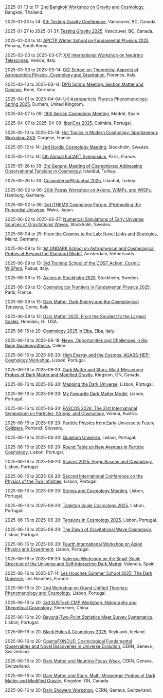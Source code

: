 2025-01-13 to 17: [2nd Bangkok Workshop on Gravity and Cosmology](https://www.strings.asia/bkk2025gravcos "The workshop explores gravity and cosmology, focusing on general relativity, black holes, and cosmic expansion. Topics include gravitational waves, inflationary models, and dark energy. Discussions bridge theoretical advancements like holography with observational data from LIGO and cosmological surveys."), Bangkok, Thailand.

2025-01-23 to 24: [5th Testing Gravity Conference](https://tg2025.iop.org/ "TG2025 explores tests of gravity, focusing on general relativity and alternative theories. Topics include gravitational wave observations, cosmological tests, and strong-field gravity. Discussions integrate data from LIGO, Virgo, and cosmological surveys, advancing theoretical and observational gravity research."), Vancouver, BC, Canada.

2025-01-27 to 2025-01-31: [Testing Gravity 2025](https://tg2025.iop.org/ "Testing Gravity 2025 explores experimental and theoretical tests of gravitational theories. Topics include modified gravity, gravitational waves, and cosmological probes. Discussions cover LISA data and alternative gravity models, advancing gravitational physics research."), Vancouver, BC, Canada.

2025-02-03 to 14: [APCTP Winter School on Fundamental Physics 2025](https://apctp.org/winter-school/2025/ "The winter school trains researchers in fundamental physics, covering particle physics, cosmology, and quantum field theory. Topics include Higgs physics, dark matter, and inflationary models. Lectures emphasize theoretical frameworks and experimental techniques for modern physics research."), Pohang, South Korea.

2025-03-03 to 2025-03-07: [XXI International Workshop on Neutrino Telescopes](https://neutel25.pd.infn.it/ "Neutel 25 explores neutrino physics, focusing on experimental and theoretical advances. Topics include neutrino oscillations, sterile neutrinos, and cosmological neutrinos. Discussions cover data from DUNE and IceCube, advancing neutrino research."), Venice, Italy.

2025-03-03 to 2025-03-14: [GGI School on Theoretical Aspects of Astroparticle Physics, Cosmology and Gravitation](https://www.ggi.infn.it/ggischool2025/apcg "The school trains researchers in astroparticle physics, cosmology, and gravitation. Topics include dark matter, cosmic inflation, and gravitational waves. Lectures emphasize theoretical models and their connections to observational data from Planck and LIGO."), Florence, Italy.

2025-03-10 to 2025-03-14: [DPG Spring Meeting: Section Matter and Cosmos](https://www.dpg-physik.de/tagungen/fruehjahrstagungen/2025/smuk "The DPG Spring Meeting explores matter and cosmos, focusing on particle physics and cosmology. Topics include dark matter searches, gravitational waves, and QCD dynamics. Discussions cover experimental results from LHC and cosmological observations, advancing fundamental physics understanding."), Bonn, Germany.

2025-04-01 to 2025-04-04: [UK-Astroparticle Physics Phenomenology: Spring 2025](https://www.ippp.dur.ac.uk/uk-app-2025/ "UK-APP 2025 explores astroparticle physics phenomenology, focusing on theoretical advances. Topics include dark matter, cosmic rays, and neutrino cosmology. Discussions cover experimental constraints and theoretical models, advancing astroparticle research."), Durham, United Kingdom.

2025-04-07 to 09: [19th Iberian Cosmology Meeting](https://ibericos2025.csic.es/ "IberiCos 2025 explores cosmology, focusing on dark energy, cosmic microwave background, and large-scale structure. Topics include inflationary models, galaxy clustering, and gravitational lensing. The meeting discusses observational data from Planck, DESI, and Euclid, alongside theoretical advancements in understanding the universe’s evolution and composition."), Madrid, Spain.

2025-04-07 to 2025-04-09: [IberiCos 2025](https://ibericos2025.cosmos/ "IberiCos 2025 explores cosmology and particle physics, focusing on Iberian research. Topics include dark matter, cosmic inflation, and gravitational waves. Discussions integrate observational data and theoretical models, advancing regional and global cosmological insights."), Coimbra, Portugal.

2025-05-10 to 2025-05-18: [Hot Topics in Modern Cosmology: Spontaneous Workshop XVII](https://spontaneous-workshop.org/sw17/ "The workshop explores modern cosmology, focusing on emerging topics. Topics include dark energy, inflationary models, and cosmological tensions. Discussions integrate observational data from DESI and Euclid with theoretical advancements, advancing cosmological understanding."), Cargese, France.

2025-05-12 to 14: [2nd Nordic Cosmology Meeting](https://indico.cern.ch/event/1396346/ "The meeting explores cosmology, focusing on dark matter, dark energy, and cosmic structure formation. Topics include inflationary models, cosmic microwave background, and gravitational lensing. Discussions integrate observational data from Euclid and DESI with theoretical models for understanding the universe’s evolution."), Stockholm, Sweden.

2025-05-12 to 14: [5th Annual EuCAPT Symposium](https://www.eucapt.org/events/eucapt-symposium-2025 "The EuCAPT Symposium explores astroparticle physics and cosmology, focusing on dark matter and early universe physics. Topics include axion searches, cosmic microwave background, and gravitational lensing. Discussions integrate observational data and theoretical models for cosmological phenomena."), Paris, France.

2025-05-26 to 30: [3rd General Meeting of CosmoVerse: Addressing Observational Tensions in Cosmology](https://indico.cern.ch/event/1411051/ "CosmoVerse 2025 addresses observational tensions in cosmology, focusing on Hubble constant discrepancies and dark energy. Topics include systematic errors, cosmological parameter estimation, and new physics models. Discussions integrate data from Planck, DESI, and gravitational wave observations with theoretical frameworks."), Istanbul, Turkey.

2025-05-26 to 30: [CosmoVerse@Istanbul 2025](https://indico.cern.ch/event/1411051/ "CosmoVerse 2025 addresses observational tensions in cosmology, focusing on Hubble constant discrepancies. Topics include systematic errors, dark energy, and new physics models. Discussions integrate data from Planck and gravitational wave observations, advancing cosmological understanding."), Istanbul, Turkey.

2025-06-02 to 06: [20th Patras Workshop on Axions, WIMPs, and WISPs](https://patras.desy.de/ "The Patras Workshop explores axions, WIMPs, and WISPs as dark matter candidates. Topics include experimental searches, such as ADMX and XENON, and theoretical models like axion electrodynamics. The workshop discusses astrophysical and cosmological constraints, fostering collaboration to probe light dark matter and new physics."), Hamburg, Germany.

2025-06-02 to 06: [3rd iTHEMS Cosmology Forum: (P)reheating the Primordial Universe](https://indico.riken.jp/event/2070/ "The forum explores preheating and reheating in the early universe, focusing on inflationary dynamics. Topics include particle production, scalar field dynamics, and cosmological phase transitions. Discussions integrate theoretical models with observational constraints from cosmic microwave background and large-scale structure data."), Wako, Japan.

2025-06-02 to 2025-06-27: [Numerical Simulations of Early Universe Sources of Gravitational Waves](https://nordita.org/events/early-universe-gravitational-waves-2025/ "The Nordita program explores numerical simulations of early universe gravitational wave sources. Topics include cosmic phase transitions, primordial black holes, and inflation. Discussions cover theoretical models and computational techniques for LISA and pulsar timing arrays."), Stockholm, Sweden.

2025-06-04 to 25: [From the Cosmos to the Lab: Novel Links and Strategies](https://www.mitp.uni-mainz.de/cosmos-lab-2025/ "The program bridges cosmology and laboratory physics, focusing on novel connections. Topics include dark matter searches, axion experiments, and cosmological constraints. Discussions cover experimental techniques and theoretical models, advancing interdisciplinary physics research."), Mainz, Germany.

2025-06-09 to 13: [1st UNDARK School on Astrophysical and Cosmological Probes of Beyond the Standard Model](https://indico.cern.ch/event/1402242/ "The UNDARK School trains researchers in astrophysical and cosmological probes of beyond-Standard-Model physics. Topics include dark matter detection, axion searches, and cosmological constraints on new physics. Lectures cover observational techniques, such as gravitational lensing and cosmic microwave background analysis, alongside theoretical models."), Amsterdam, Netherlands.

2025-06-09 to 13: [3rd Training School of the COST Action: Cosmic WISPers](https://www.cosmic-wispers.eu/ "The school trains researchers in weakly interacting slim particles (WISPers), focusing on axions and dark photons. Topics include experimental techniques, astrophysical probes, and theoretical models. Lectures cover searches with ADMX, CAST, and cosmological implications for dark matter and early universe physics."), Padua, Italy.

2025-06-09 to 13: [Axions in Stockholm 2025](https://indico.cern.ch/event/1411042/ "The workshop explores axions as dark matter candidates, focusing on experimental searches and theoretical models. Topics include axion electrodynamics, cosmological constraints, and detection techniques. Discussions cover experiments like ADMX and implications for particle physics and cosmology."), Stockholm, Sweden.

2025-06-09 to 13: [Cosmological Frontiers in Fundamental Physics 2025](https://indico.cern.ch/event/1411022/ "The conference explores cosmological frontiers, bridging fundamental physics and cosmology. Topics include inflation, dark matter, and quantum gravity. Discussions integrate observational data from Planck and theoretical models like string cosmology, advancing understanding of the universe."), Paris, France.

2025-06-09 to 13: [Dark Matter, Dark Energy and the Cosmological Tensions](https://indico.cern.ch/event/1411045/ "The conference addresses cosmological tensions involving dark matter and dark energy. Topics include Hubble constant discrepancies, sigma-8 tensions, and new physics models. Discussions integrate data from Planck and DESI, advancing cosmological parameter estimation."), Como, Italy.

2025-06-09 to 13: [Dark Matter 2025: From the Smallest to the Largest Scales](https://dm2025.phy.hawaii.edu/ "DM2025 explores dark matter across scales, from particle physics to cosmology. Topics include direct detection, axion searches, and cosmological simulations. Discussions integrate experimental results from Xenon1T and theoretical models for dark matter distribution."), Honolulu, HI, USA.

2025-06-15 to 20: [Cosmology 2025 in Elba](https://cosmo2025.ba.infn.it/ "COSMO 2025 explores cosmology, focusing on early universe physics and large-scale structure. Topics include inflationary models, dark energy, and gravitational waves. Discussions integrate observational data from Euclid and theoretical advancements in cosmological modeling."), Elba, Italy.

2025-06-16 to 2025-06-18: [News, Opportunities and Challenges in Big Bang Nucleosynthesis](https://indico.cern.ch/event/1402254/ "The online EuCAPT workshop explores Big Bang nucleosynthesis, focusing on cosmological implications. Topics include primordial abundances, nuclear reaction rates, and new physics constraints. Discussions cover theoretical models and observational data, advancing early universe physics."), Online.

2025-06-16 to 2025-06-20: [High Energy and the Cosmos: AGASS-HEP-Cosmology Workshop](https://www.agass.org/hep-cosmology-workshop-2025 "The workshop bridges high-energy physics and cosmology, focusing on interdisciplinary frontiers. Topics include dark matter, inflation, and neutrino cosmology. Discussions integrate observational data from Planck and theoretical models, advancing cosmic and particle physics understanding."), Lisbon, Portugal.

2025-06-16 to 2025-06-20: [Dark Matter and Stars: Multi-Messenger Probes of Dark Matter and Modified Gravity](https://indico.cern.ch/event/1402266/ "ICDMS2025 explores dark matter and modified gravity using multi-messenger astrophysics. Topics include stellar dynamics, gravitational lensing, and cosmic microwave background constraints. Discussions integrate data from Gaia, LIGO, and theoretical models to probe dark matter properties and alternative gravity theories, advancing cosmological understanding."), Kingston, ON, Canada.

2025-06-16 to 2025-06-20: [Mapping the Dark Universe](https://indico.cern.ch/event/1402305/ "DarkMap explores the dark universe, focusing on cosmological mapping. Topics include dark matter distribution, gravitational lensing, and large-scale structure. Discussions cover observational data from Euclid and theoretical models, advancing dark energy research."), Lisbon, Portugal.

2025-06-16 to 2025-06-20: [My Favourite Dark Matter Model](https://indico.cern.ch/event/1402248/ "The workshop explores diverse dark matter models, focusing on theoretical and experimental perspectives. Topics include WIMPs, axions, and sterile neutrinos. Discussions cover direct detection experiments, collider searches, and cosmological implications, advancing understanding of dark matter’s nature."), Lisbon, Portugal.

2025-06-16 to 2025-06-20: [PASCOS 2026: The 31st International Symposium on Particles, Strings, and Cosmology](https://pascos2026.org/ "PASCOS 2026 explores particles, strings, and cosmology, focusing on theoretical physics. Topics include string theory, dark matter, and inflationary models. Discussions cover cosmological observations and theoretical advancements, advancing interdisciplinary physics research."), Vienna, Austria.

2025-06-16 to 2025-06-20: [Particle Physics from Early Universe to Future Colliders](https://indico.cern.ch/event/1402250/ "The conference bridges particle physics from the early universe to future colliders. Topics include inflation, dark matter, and collider phenomenology. Discussions cover cosmological observations and LHC results, advancing theoretical and experimental particle physics."), Portorož, Slovenia.

2025-06-16 to 2025-06-20: [Quantum Universe](https://indico.cern.ch/event/1402336/ "The conference explores the quantum universe, focusing on cosmology and quantum gravity. Topics include quantum cosmology, primordial fluctuations, and holographic principles. Discussions cover theoretical models and observational constraints, advancing understanding of the early universe."), Lisbon, Portugal.

2025-06-16 to 2025-06-20: [Round Table on New Avenues in Particle Cosmology](https://indico.cern.ch/event/1411003/ "The round table explores new directions in particle cosmology, focusing on early universe physics. Topics include dark matter, inflation, and baryogenesis. Discussions integrate observational data from Planck and theoretical models, advancing cosmological insights."), Lisbon, Portugal.

2025-06-16 to 2025-06-20: [Scalars 2025: Higgs Bosons and Cosmology](https://indico.cern.ch/event/1402324/ "Scalars 2025 explores Higgs bosons and their cosmological implications. Topics include Higgs couplings, scalar dark matter, and inflationary scalars. Discussions cover LHC data and cosmological observations, advancing understanding of particle-cosmology connections."), Lisbon, Portugal.

2025-06-16 to 2025-06-20: [Second International Conference on the Physics of the Two Infinities](https://indico.cern.ch/event/1402340/ "The conference bridges particle physics and cosmology, focusing on fundamental questions. Topics include dark matter, neutrino masses, and early universe dynamics. Discussions cover experimental results from LHC and cosmological data, advancing interdisciplinary physics."), Lisbon, Portugal.

2025-06-16 to 2025-06-20: [Strings and Cosmology Meeting](https://indico.cern.ch/event/1402342/ "The meeting explores string theory’s cosmological implications, focusing on early universe physics. Topics include string cosmology, inflationary models, and dark energy. Discussions integrate observational data and theoretical frameworks, advancing cosmology research."), Lisbon, Portugal.

2025-06-16 to 2025-06-20: [Tabletop Scale Cosmology 2025](https://indico.cern.ch/event/1411004/ "The workshop explores tabletop experiments probing cosmological phenomena. Topics include dark matter detection, axion searches, and precision measurements. Discussions cover experimental techniques and theoretical implications, advancing small-scale cosmological research."), Lisbon, Portugal.

2025-06-16 to 2025-06-20: [Tensions in Cosmology 2025](https://indico.cern.ch/event/1402308/ "The conference explores cosmological tensions, focusing on discrepancies in observational data. Topics include Hubble constant tension, dark energy models, and CMB anomalies. Discussions integrate theoretical models and observational constraints, advancing cosmological understanding."), Lisbon, Portugal.

2025-06-16 to 2025-06-20: [The Dawn of Gravitational Wave Cosmology](https://indico.cern.ch/event/1402252/ "The workshop explores gravitational wave cosmology, focusing on early universe physics. Topics include primordial gravitational waves, cosmic strings, and inflation. Discussions cover LISA observations and theoretical models, advancing cosmological research."), Lisbon, Portugal.

2025-06-16 to 2025-06-20: [Fourth International Workshop on Axion Physics and Experiment](https://indico.cern.ch/event/1402280/ "Axion 2025 explores axion physics, focusing on dark matter candidates. Topics include axion searches, QCD axions, and cosmological implications. Discussions cover experimental techniques and theoretical models, advancing axion research."), Lisbon, Portugal.

2025-06-16 to 2025-06-20: [Valencia Workshop on the Small-Scale Structure of the Universe and Self-Interacting Dark Matter](https://indico.cern.ch/event/1411018/ "The workshop explores small-scale cosmic structures and self-interacting dark matter, focusing on cosmological implications. Topics include galaxy formation, dark matter simulations, and SIDM phenomenology. Discussions advance theoretical models and observational constraints."), Valencia, Spain.

2025-06-16 to 2025-07-11: [Les Houches Summer School 2025: The Dark Universe](https://www.houches.fr/en/schools/dark-universe/ "The summer school explores the dark universe, focusing on dark matter and dark energy. Topics include direct detection, cosmological simulations, and modified gravity. Lectures cover observational data from Euclid and theoretical models, advancing cosmological research."), Les Houches, France.

2025-06-16 to 20: [2nd Workshop on Grand Unified Theories: Phenomenology and Cosmology](https://indico.cern.ch/event/1402249/ "GUTPC 2025 explores grand unified theories, focusing on their phenomenological and cosmological implications. Topics include proton decay, neutrino masses, and baryogenesis. The workshop discusses experimental constraints from colliders and cosmological observations, alongside theoretical models for unifying fundamental interactions."), Lisbon, Portugal.

2025-06-16 to 20: [3rd SUSTech CMP Workshop: Holography and Theoretical Cosmology](https://indico.cern.ch/event/1411049/ "The workshop explores holography and theoretical cosmology, focusing on AdS/CFT and its cosmological applications. Topics include holographic dark energy, black hole physics, and early universe models. Discussions bridge string theory with cosmological observations, advancing theoretical frameworks for the universe."), Shenzhen, China.

2025-06-16 to 20: [Beyond-Two-Point Statistics Meet Survey Systematics](https://indico.cern.ch/event/1402323/ "The workshop explores advanced statistical methods in cosmology, beyond two-point statistics. Topics include higher-order correlations, systematic errors, and cosmological parameter estimation. Discussions integrate data from DESI and Euclid, advancing precision cosmology."), Lisbon, Portugal.

2025-06-16 to 20: [Black Holes & Cosmology 2025](https://indico.cern.ch/event/1402289/ "The conference explores black holes and cosmology, focusing on gravitational physics. Topics include black hole thermodynamics, gravitational waves, and cosmological implications. Discussions integrate observational data from LIGO and theoretical models for early universe physics."), Reykjavik, Iceland.

2025-06-16 to 20: [CosmoFONDUE: Cosmological Fundamental Observables and Novel Discoveries in Universe Evolution](https://indico.cern.ch/event/1411021/ "CosmoFONDUE explores cosmological observables, focusing on universe evolution. Topics include cosmic microwave background, large-scale structure, and gravitational lensing. Discussions integrate data from Euclid and theoretical models for dark energy and cosmic expansion."), CERN, Geneva, Switzerland.

2025-06-16 to 20: [Dark Matter and Neutrino Focus Week](https://indico.cern.ch/event/1402295/ "The focus week explores dark matter and neutrinos, bridging particle physics and cosmology. Topics include neutrino oscillations, dark matter detection, and cosmological constraints. Discussions cover experimental results from DUNE and theoretical models for new physics."), CERN, Geneva, Switzerland.

2025-06-16 to 20: [Dark Matter and Stars: Multi-Messenger Probes of Dark Matter and Modified Gravity](https://indico.cern.ch/event/1402266/ "The workshop explores dark matter and modified gravity using multi-messenger probes. Topics include stellar dynamics, gravitational lensing, and dark matter halos. Discussions integrate observational data from Gaia and theoretical models for alternative gravity theories."), Kingston, ON, Canada.

2025-06-16 to 20: [Dark Showers Workshop](https://indico.cern.ch/event/1415053/ "The workshop explores dark showers in particle physics, focusing on dark sector models. Topics include dark matter production, hidden sector interactions, and collider signatures. Discussions cover experimental searches at LHC and theoretical advancements in dark sector phenomenology."), CERN, Geneva, Switzerland.

